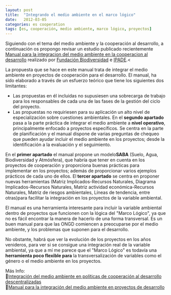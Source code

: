 ```yaml
---
layout: post
title:  "Integrando el medio ambiente en el marco lógico"
date:   2012-03-05
categories: es cooperation
tags: [es, cooperación, medio ambiente, marco lógico, proyectos]
---
```

Siguiendo con el tema del medio ambiente y la cooperación al desarrollo, a continuación os propongo revisar un estudio publicado recientemente [Manual para la integracion del medio ambiente en la cooperacion al desarrollo](https://github.com/IzaroBlog/IzaroBlog.github.io/raw/main/_materials/lankidetza/manualintegracionipade.pdf) realizado por <a href="http://www.fundacion-biodiversidad.es/" target="_blank" rel="noopener">Fundación Biodiversidad</a> e <a href="http://www.fundacion-ipade.org/" target="_blank" rel="noopener">IPADE</a>.<
<div>

La propuesta que se hace en este manual trata de integrar el medio ambiente en proyectos de cooperación para el desarrollo. El manual, ha sido elaborado a través de un esfuerzo teórico que tiene los siguientes dos limitantes:

- Las propuestas en él incluidas no supusiesen una sobrecarga de trabajo para los responsables de cada una de las fases de la gestión del ciclo del proyecto.
- Las propuestas no requiriesen para su aplicación un alto nivel de especialización sobre cuestiones ambientales.
En el <strong>segundo apartado</strong> pasa a la parte práctica de integrar el medio ambiente a <strong>nivel operativo</strong>, principalmente enfocado a proyectos específicos. Se centra en la parte de planificación y el manual dispone de varias preguntas de chequeo que pueden ayudar incluir el medio ambiente en los proyectos; desde la identificación a la evaluación y el seguimiento.  

En el <strong>primer apartado</strong> el manual propone un modelo<strong>SABA</strong> (Suelo, Agua, Biodiversidad y Atmósfera), que habría que tener en cuenta en los proyectos de cooperación y proporciona buenas prácticas para implementar en los proyectos; además de proporcionar varios ejemplos prácticos de cada uno de ellos.
El<strong> tercer apartado</strong> se centra en proponer nuevas herramientas (Matriz Implicados-Recursos Naturales, Diagrama Implicados-Recursos Naturales, Matriz actividad económica-Recursos Naturales, Matriz de riesgos ambientales, Líneas de tendencia, entre otras)</em>para facilitar la integración en los proyectos de la variable ambiental.

El manual es una herramienta interesante para incluir la variable ambiental dentro de proyectos que funcionen con la lógica del "Marco Lógico", ya que no es fácil encontrar la manera de hacerlo de una forma transversal. Es un buen manual para que las ONGD comiencen a preocuparse por el medio ambiente, y los problemas que suponen para el desarrollo.

No obstante, habrá que ver la evolución de los proyectos en los años venideros, para ver si se consigue una integración real de la variable ambiental, ya que a mí me parece que el "Marco Lógico" es todavía una <strong>herramienta poco flexible para</strong> la transversalización de variables como el género o el medio ambiente en los proyectos.  


Más Info:  
📘[Integración del medio ambiente en  políticas de cooperación al desarrollo descentralizadas](https://github.com/IzaroBlog/IzaroBlog.github.io/raw/main/_materials/IntegracionMAenCooperacion.pdf)  
📘[Manual para la integración del medio ambiente en proyectos de desarrollo](https://github.com/IzaroBlog/IzaroBlog.github.io/raw/main/_materials/manualintegracionipade.pdf)  

